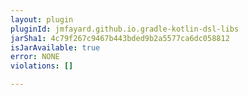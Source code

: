 ```yaml
---
layout: plugin
pluginId: jmfayard.github.io.gradle-kotlin-dsl-libs
jarSha1: 4c79f267c9467b443bded9b2a5577ca6dc058812
isJarAvailable: true
error: NONE
violations: []

---
```

